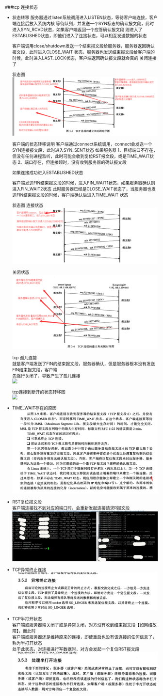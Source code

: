 ###tcp 连接状态
- 状态转移
    服务器通过listen系统调用进入LISTEN状态，等待客户端连接，客户端连接后放入系统内核
    等待队列，并发送一个SYN标志的确认报文段，此时进入SYN_RCVD状态，如果客户端返回一个应答确认报文段
    则进入了ESTABLISHED状态，即他们进入了连接状态，可以相互发送数据的状态

    客户端调用close/shutdown发送一个结束报文段给服务器，服务器返回确认报文段，此时进入CLOSE_WAIT
    状态，服务器也发送结束报文段给客户端的时候，此时进入LAST_LOCK状态，客户端返回确认报文段就会真的
    关闭连接了

    状态图
    ![status](tcp_status.png)


    客户端的状态转移说明
    客户端通过connect系统调用，connect会发送一个SYN连接报文段，此时进入SYN_SENT状态
    如果服务器
    1、目标端口不存在，但没有任何进程监听，此时可能会收到复位RST报文段，或是TIME_WAIT状态
    2、端口存在，但连接超时，没有收到服务器的确认报文段

    如果连接成功进入ESTABLISHED状态

    客户端发送FIN结束报文段的时候，进入FIN_WAIT1状态，如果服务器确认则进入FIN_WAIT2状态
    此时服务器已经是CLOSE_WAIT状态了，当服务器也发送FIN结束报文段的时候，客户端确认后进入TIME_WAIT
    状态

    状态图
    连接状态
    ![](tcp_client_connect.png)

    关闭状态
    ![](tcp_client_close.png)  
    
    tcp 孤儿连接  
    就是客户端发送了FIN的结束报文段，服务器确认，但是服务器根本没有发送FIN结束报文段，客户端  
    先强行关闭了，导致产生了孤儿连接   
    ![](tcp_close2.png)  
    
    tcp连接到断开的状态转移图  
    ![](tcp_connect_close_status.png)  
    
- TIME_WAIT存在的原因   
    ![time_wait](time_wait.png)  
    
- RST复位报文段    
  客户端连接找不到对应的端口时，会重新发起连接请求R报文段    
  ![](tcp_rst.png)
  
- TCP异常终止连接  
    ![](tcp_exception_close.png)    
    
- TCP半打开状态  
    客户端或服务器端关闭了或是异常关闭，对方没有收到结束报文段【如网络故障】，而此时  
    客户端或服务器还是维持原来的连接，即使重启也没有该连接的任何信息了，称为半打开状态  
    处于此状态，对连接进行写数据时，对方会发起一个复位RST报文段  
    ![](tcp_open1.png)